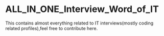 # ALL_IN_ONE_Interview_Word_of_IT
This contains almost everything related to IT interviews(mostly coding related profiles),feel free to contribute here.
